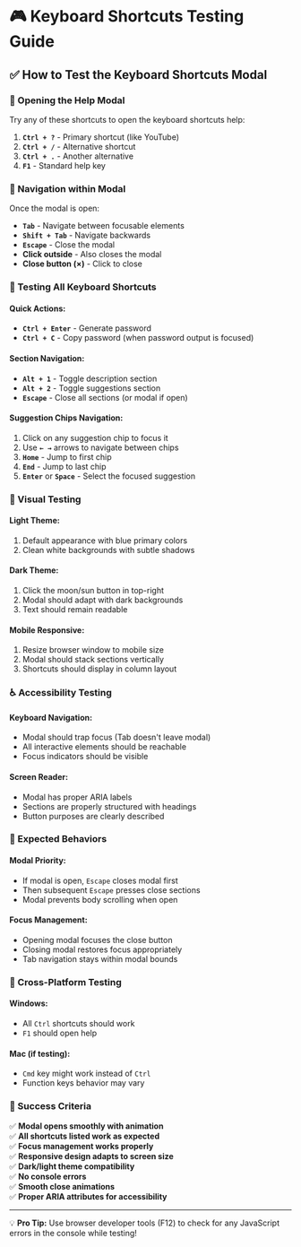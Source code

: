 # 🎮 Keyboard Shortcuts Testing Guide

## ✅ **How to Test the Keyboard Shortcuts Modal**

### **🚀 Opening the Help Modal**
Try any of these shortcuts to open the keyboard shortcuts help:

1. **`Ctrl + ?`** - Primary shortcut (like YouTube)
2. **`Ctrl + /`** - Alternative shortcut 
3. **`Ctrl + .`** - Another alternative
4. **`F1`** - Standard help key

### **🧭 Navigation within Modal**
Once the modal is open:

- **`Tab`** - Navigate between focusable elements
- **`Shift + Tab`** - Navigate backwards
- **`Escape`** - Close the modal
- **Click outside** - Also closes the modal
- **Close button (×)** - Click to close

### **🎯 Testing All Keyboard Shortcuts**

#### **Quick Actions:**
- **`Ctrl + Enter`** - Generate password
- **`Ctrl + C`** - Copy password (when password output is focused)

#### **Section Navigation:**
- **`Alt + 1`** - Toggle description section
- **`Alt + 2`** - Toggle suggestions section
- **`Escape`** - Close all sections (or modal if open)

#### **Suggestion Chips Navigation:**
1. Click on any suggestion chip to focus it
2. Use **`← →`** arrows to navigate between chips
3. **`Home`** - Jump to first chip
4. **`End`** - Jump to last chip
5. **`Enter`** or **`Space`** - Select the focused suggestion

### **🎨 Visual Testing**

#### **Light Theme:**
1. Default appearance with blue primary colors
2. Clean white backgrounds with subtle shadows

#### **Dark Theme:**
1. Click the moon/sun button in top-right
2. Modal should adapt with dark backgrounds
3. Text should remain readable

#### **Mobile Responsive:**
1. Resize browser window to mobile size
2. Modal should stack sections vertically
3. Shortcuts should display in column layout

### **♿ Accessibility Testing**

#### **Keyboard Navigation:**
- Modal should trap focus (Tab doesn't leave modal)
- All interactive elements should be reachable
- Focus indicators should be visible

#### **Screen Reader:**
- Modal has proper ARIA labels
- Sections are properly structured with headings
- Button purposes are clearly described

### **🐛 Expected Behaviors**

#### **Modal Priority:**
- If modal is open, `Escape` closes modal first
- Then subsequent `Escape` presses close sections
- Modal prevents body scrolling when open

#### **Focus Management:**
- Opening modal focuses the close button
- Closing modal restores focus appropriately
- Tab navigation stays within modal bounds

### **📱 Cross-Platform Testing**

#### **Windows:**
- All `Ctrl` shortcuts should work
- `F1` should open help

#### **Mac (if testing):**
- `Cmd` key might work instead of `Ctrl`
- Function keys behavior may vary

### **🎉 Success Criteria**

✅ **Modal opens smoothly with animation**  
✅ **All shortcuts listed work as expected**  
✅ **Focus management works properly**  
✅ **Responsive design adapts to screen size**  
✅ **Dark/light theme compatibility**  
✅ **No console errors**  
✅ **Smooth close animations**  
✅ **Proper ARIA attributes for accessibility**  

---

💡 **Pro Tip:** Use browser developer tools (F12) to check for any JavaScript errors in the console while testing!
